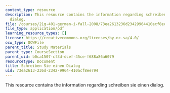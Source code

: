 ```yaml
---
content_type: resource
description: This resource contains the information regarding schreiben sie einen
  dialog.
file: /courses/21g-401-german-i-fall-2008/73ea2613236d23429964410acf8ee794_MIT21G_401F08_schreiben.pdf
file_type: application/pdf
learning_resource_types: []
license: https://creativecommons.org/licenses/by-nc-sa/4.0/
ocw_type: OCWFile
parent_title: Study Materials
parent_type: CourseSection
parent_uid: b0ca1507-cf3d-dcef-45ce-f688a86a6079
resourcetype: Document
title: Schreiben Sie einen Dialog
uid: 73ea2613-236d-2342-9964-410acf8ee794
---
```

This resource contains the information regarding schreiben sie einen dialog.